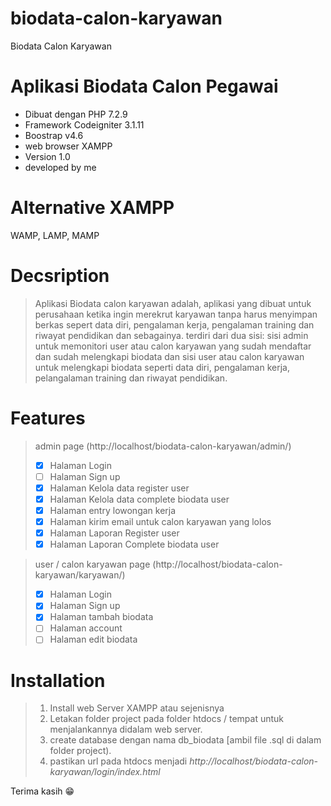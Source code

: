 # biodata-calon-karyawan
Biodata Calon Karyawan
# Aplikasi Biodata Calon Pegawai
* Dibuat dengan PHP 7.2.9
* Framework Codeigniter 3.1.11
* Boostrap v4.6
* web browser XAMPP
* Version 1.0
* developed by me

# Alternative XAMPP
WAMP, LAMP, MAMP

# Decsription
> Aplikasi Biodata calon karyawan adalah, aplikasi yang dibuat untuk perusahaan ketika ingin merekrut karyawan tanpa harus menyimpan berkas sepert data diri, pengalaman kerja, pengalaman training dan riwayat pendidikan dan sebagainya. terdiri dari dua sisi: sisi admin untuk memonitori user atau calon karyawan yang sudah mendaftar dan sudah melengkapi biodata dan sisi user atau calon karyawan untuk melengkapi biodata seperti data diri, pengalaman kerja, pelangalaman training dan riwayat pendidikan.

# Features
> admin page (http://localhost/biodata-calon-karyawan/admin/)
> - [x] Halaman Login
> - [ ] Halaman Sign up
> - [x] Halaman Kelola data register user
> - [x] Halaman Kelola data complete biodata user
> - [x] Halaman entry lowongan kerja
> - [x] Halaman kirim email untuk calon karyawan yang lolos
> - [x] Halaman Laporan Register user
> - [x] Halaman Laporan Complete biodata user

> user / calon karyawan page (http://localhost/biodata-calon-karyawan/karyawan/)
> - [x] Halaman Login
> - [x] Halaman Sign up
> - [x] Halaman tambah biodata
> - [ ] Halaman account
> - [ ] Halaman edit biodata

# Installation
> 1. Install web Server XAMPP atau sejenisnya
> 2. Letakan folder project pada folder htdocs / tempat untuk menjalankannya didalam web server.
> 3. create database dengan nama db_biodata [ambil file .sql di dalam folder project).
> 4. pastikan url pada htdocs menjadi *http://localhost/biodata-calon-karyawan/login/index.html*

Terima kasih 😁
